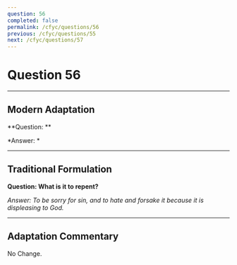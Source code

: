```yaml
---
question: 56
completed: false
permalink: /cfyc/questions/56
previous: /cfyc/questions/55
next: /cfyc/questions/57
---
```

# Question 56

---
## Modern Adaptation
**Question: **

*Answer: *

---
## Traditional Formulation
**Question: What is it to repent?**

*Answer: To be sorry for sin, and to hate and forsake it because it is displeasing to God.*

---
## Adaptation Commentary
No Change.